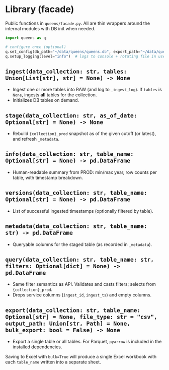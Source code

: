 # Library (facade)

Public functions in `queens/facade.py`. All are thin wrappers around the internal modules with DB init when needed.

```python
import queens as q

# configure once (optional)
q.set_config(db_path="~/data/queens/queens.db", export_path="~/data/queens/exports")
q.setup_logging(level="info")  # logs to console + rotating file in user dir
```

## `ingest(data_collection: str, tables: Union[List[str], str] = None) -> None`
- Ingest one or more tables into RAW (and log to `_ingest_log`). If `tables` is `None`, ingests **all** tables for the collection.
- Initializes DB tables on demand.

## `stage(data_collection: str, as_of_date: Optional[str] = None) -> None`
- Rebuild `{collection}_prod` snapshot as of the given cutoff (or latest), and refresh `_metadata`.

## `info(data_collection: str, table_name: Optional[str] = None) -> pd.DataFrame`
- Human-readable summary from PROD: min/max year, row counts per table, with timestamp breakdown.

## `versions(data_collection: str, table_name: Optional[str] = None) -> pd.DataFrame`
- List of successful ingested timestamps (optionally filtered by table).

## `metadata(data_collection: str, table_name: str) -> pd.DataFrame`
- Queryable columns for the staged table (as recorded in `_metadata`).

## `query(data_collection: str, table_name: str, filters: Optional[dict] = None) -> pd.DataFrame`
- Same filter semantics as API. Validates and casts filters; selects from `{collection}_prod`.
- Drops service columns (`ingest_id`, `ingest_ts`) and empty columns.

## `export(data_collection: str, table_name: Optional[str] = None, file_type: str = "csv", output_path: Union[str, Path] = None, bulk_export: bool = False) -> None`
- Export a single table or all tables. For Parquet, `pyarrow` is included in the installed dependencies.

Saving to Excel with `bulk=True` will produce a single Excel workbook with each `table_name` written into a separate sheet.
